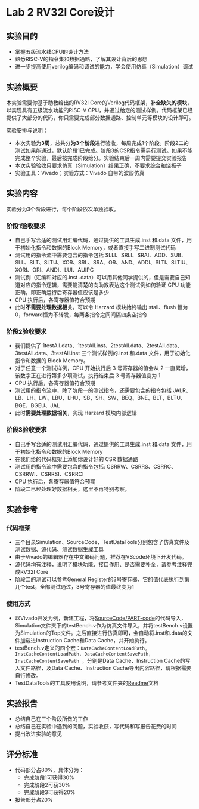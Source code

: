 # Lab 2 RV32I Core设计

## 实验目的

+ 掌握五级流水线CPU的设计方法
+ 熟悉RISC-V的指令集和数据通路，了解其设计背后的思想
+ 进一步提高使用verilog编码和调试的能力，学会使用仿真（Simulation）调试

## 实验概要

本实验需要你基于助教给出的RV32I Core的Verilog代码框架，**补全缺失的模块**，以实现具有五级流水功能的RISC-V CPU，并通过给定的测试样例。代码框架已经提供了大部分的代码，你只需要完成部分数据通路、控制单元等模块的设计即可。

实验安排与说明：

+ 本次实验为**3周**，总共分**为3个阶段**进行验收，每周完成1个阶段。阶段2二的测试如果能通过，默认阶段1已完成。阶段3的CSR指令需另行测试。如果不能完成整个实验，最后按完成阶段给分。实验结束后一周内需要提交实验报告
+ 本次实验验收只要求仿真（Simulation）结果正确，不要求综合和烧板子
+ 实验工具：Vivado；实验方式：Vivado 自带的波形仿真

## 实验内容

实验分为3个阶段进行，每个阶段依次单独验收。

### 阶段1验收要求

+ 自己手写合适的测试用汇编代码，通过提供的工具生成.inst 和.data 文件，用于初始化指令和数据的Block Memory，或者直接手写二进制测试代码
+ 测试用的指令流中需要包含的指令包括 SLLI、SRLI、SRAI、ADD、SUB、SLL、SLT、SLTU、XOR、SRL、SRA、OR、AND、ADDI、SLTI、SLTIU、XORI、ORI、ANDI、LUI、AUIPC
+ 测试例（汇编和对应的.inst .data）可以用其他同学提供的，但是需要自己知道对应的指令逻辑，需要能清楚的向助教表达这个测试例如何验证 CPU 功能正确，即正确运行后寄存器值应该是多少
+ CPU 执行后，各寄存器值符合预期
+ 此时**不需要处理数据相关**。可以令 Harzard 模块始终输出 stall、flush 恒为 0，forward恒为不转发，每两条指令之间间隔四条空指令  

### 阶段2验收要求

+ 我们提供了 1testAll.data、1testAll.inst、2testAll.data、2testAll.data、3testAll.data、3testAll.inst 三个测试样例的.inst 和.data 文件，用于初始化指令和数据的 Block Memory。
+  对于任意一个测试样例，CPU 开始执行后 3 号寄存器的值会从 2 一直累增，该数字正在进行第多少项测试，执行结束后 3 号寄存器值变为 1
+ CPU 执行后，各寄存器值符合预期
+ 测试用的指令流中，除了阶段一的测试指令，还需要包含的指令包括 JALR、LB、LH、LW、LBU、LHU、SB、SH、SW、BEQ、BNE、BLT、BLTU、BGE、BGEU、JAL
+ 此时**需要处理数据相关**，实现 Harzard 模块内部逻辑

### 阶段3验收要求

+ 自己手写合适的测试用汇编代码，通过提供的工具生成.inst 和.data 文件，用于初始化指令和数据的Block Memory
+ 在我们给的代码框架上添加你设计好的 CSR 数据通路 
+  测试用的指令流中需要包含的指令包括: CSRRW、CSRRS、CSRRC、CSRRWI、CSRRSI、CSRRCI
+ CPU 执行后，各寄存器值符合预期
+ 阶段二已经处理好数据相关，这里不再特别考察。 

## 实验参考

### 代码框架

+ 三个目录Simulation、SourceCode、TestDataTools分别包含了仿真文件及测试数据、源代码、测试数据生成工具
+ 由于Vivado的编辑器存在中文编码问题，推荐在VScode环境下开发代码。
+ 源代码均有注释，说明了模块功能、接口作用、是否需要补全，请参考注释完成RV32I Core
+ 阶段二的测试可以参考General Register的3号寄存器，它的值代表执行到第几个test，全部测试通过，3号寄存器的值最终变为1

### 使用方式

+ 以Vivado开发为例，新建工程，将[SourceCode/PART-code](SourceCode/PART-code)的代码导入，Simulation文件夹下的testBench.v作为仿真文件导入，并将testBench.v设置为Simulation的Top文件。之后直接进行仿真即可，会自动将.inst和.data的文件加载进Instruction Cache和Data Cache，并开始执行。
+ testBench.v定义的四个宏：`DataCacheContentLoadPath, InstCacheContentLoadPath, DataCacheContentSavePath, InstCacheContentSavePath `，分别是Data Cache、Instruction Cache的写入文件路径，及Data Cache、Instruction Cache导出内容路径，请根据需要自行修改。
+ TestDataTools的工具使用说明，请参考文件夹的[Readme](TestDataTools/README.md)文档

## 实验报告

+ 总结自己在三个阶段所做的工作
+ 总结自己在实验中遇到的问题，实验收获，写代码和写报告花费的时间
+ 提出改进实验的意见

## 评分标准

+ 代码部分占80%，具体分为：
  + 完成阶段1可获得30%
  + 完成阶段2可获30%
  + 完成阶段3可获得20%
+ 报告部分占20%